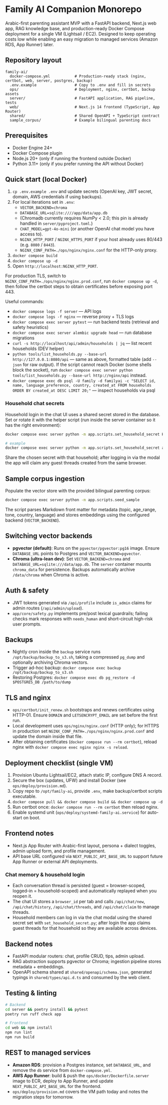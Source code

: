# Family AI Companion Monorepo

Arabic-first parenting assistant MVP with a FastAPI backend, Next.js web app, RAG knowledge base, and production-ready Docker Compose deployment for a single VM (Lightsail / EC2). Designed to keep operating costs low while enabling an easy migration to managed services (Amazon RDS, App Runner) later.

## Repository layout
```
family-ai/
  docker-compose.yml           # Production-ready stack (nginx, certbot, web, server, postgres, backup)
  .env.example                 # Copy to .env and fill in secrets
  ops/                         # Deployment, nginx, certbot, backup assets
  server/                      # FastAPI application, RAG pipeline, tests
  web/                         # Next.js 14 frontend (TypeScript, App Router)
  shared/                      # Shared OpenAPI + TypeScript contract
  sample_corpus/               # Example bilingual parenting docs
```

## Prerequisites
- Docker Engine 24+
- Docker Compose plugin
- Node.js 20+ (only if running the frontend outside Docker)
- Python 3.11+ (only if you prefer running the API without Docker)

## Quick start (local Docker)
1. `cp .env.example .env` and update secrets (OpenAI key, JWT secret, domain, AWS credentials if using backups).
2. For local iterations set in `.env`:
   - `VECTOR_BACKEND=chroma`
   - `DATABASE_URL=sqlite:////app/data/app.db`
   - (Chromadb currently requires NumPy < 2.0; this pin is already handled in `server/pyproject.toml`.)
   - `CHAT_MODEL=gpt-4o-mini` (or another OpenAI chat model you have access to).
   - `NGINX_HTTP_PORT` / `NGINX_HTTPS_PORT` if your host already uses 80/443 (e.g. `8080` / `8443`).
   - `NGINX_CONF_PATH=./ops/nginx/nginx.conf` for the HTTP-only proxy.
3. `docker compose build`
4. `docker compose up -d`
5. Open `http://localhost:NGINX_HTTP_PORT`.

For production TLS, switch to `NGINX_CONF_PATH=./ops/nginx/nginx.prod.conf`, run `docker compose up -d`, then follow the certbot steps to obtain certificates before exposing port 443.

Useful commands:
- `docker compose logs -f server` — API logs
- `docker compose logs -f nginx` — reverse proxy + TLS logs
- `docker compose exec server pytest` — run backend tests (retrieval and safety heuristics)
- `docker compose exec server alembic upgrade head` — run database migrations
- `curl -s http://localhost/api/admin/households | jq` — list recent households (DEV helper)
- `python tools/list_households.py --base-url http://127.0.0.1:8080/api` — same as above, formatted table (add `--json` for raw output). If the script cannot reach Docker (some shells block the socket), run `docker compose exec server python tools/list_households.py --base-url http://nginx/api` instead.
- `docker compose exec db psql -U family -d familyai -c "SELECT id, name, language_preference, country, created_at FROM households ORDER BY created_at DESC LIMIT 20;"` — inspect households via psql

### Household chat secrets

Household login in the chat UI uses a shared secret stored in the database. Set or rotate it with the helper script (run inside the server container so it has the right environment):

```bash
docker compose exec server python -m app.scripts.set_household_secret HOUSEHOLD_ID NEW_SECRET

# example
docker compose exec server python -m app.scripts.set_household_secret aousabdo_family family-2024
```

Share the chosen secret with that household; after logging in via the modal the app will claim any guest threads created from the same browser.


## Sample corpus ingestion
Populate the vector store with the provided bilingual parenting corpus:
```bash
docker compose exec server python -m app.scripts.seed_sample
```
The script parses Markdown front matter for metadata (topic, age_range, tone, country, language) and stores embeddings using the configured backend (`VECTOR_BACKEND`).

## Switching vector backends
- **pgvector (default)**: Runs on the `pgvector/pgvector:pg16` image. Ensure `DATABASE_URL` points to Postgres and `VECTOR_BACKEND=pgvector`.
- **Chroma (ultra-lean dev)**: Set `VECTOR_BACKEND=chroma` and `DATABASE_URL=sqlite:///data/app.db`. The `server` container mounts `chroma_data` for persistence. Backups automatically archive `/data/chroma` when Chroma is active.

## Auth & safety
- JWT tokens generated via `/api/profile` include `is_admin` claims for admin routes (`/api/admin/upload`).
- `app/core/safety.py` implements pre/post lexical guardrails; failing checks mark responses with `needs_human` and short-circuit high-risk user prompts.

## Backups
- Nightly cron inside the `backup` service runs `/opt/backup/backup_to_s3.sh`, taking a compressed `pg_dump` and optionally archiving Chroma vectors.
- Trigger ad-hoc backup: `docker compose exec backup /opt/backup/backup_to_s3.sh`
- Restoring Postgres: `docker compose exec db pg_restore -d $POSTGRES_DB /path/to/dump`

## TLS and nginx
- `ops/certbot/init_renew.sh` bootstraps and renews certificates using HTTP-01. Ensure `DOMAIN` and `LETSENCRYPT_EMAIL` are set before the first run.
- Local development uses `ops/nginx/nginx.conf` (HTTP only); for HTTPS in production set `NGINX_CONF_PATH=./ops/nginx/nginx.prod.conf` and update the domain inside that file.
- After obtaining certificates (`docker compose run --rm certbot`), reload nginx with `docker compose exec nginx nginx -s reload`.

## Deployment checklist (single VM)
1. Provision Ubuntu Lightsail/EC2, attach static IP, configure DNS A record.
2. Secure the box (updates, UFW) and install Docker (see `ops/deploy/provision.md`).
3. Copy repo to `/opt/family-ai`, provide `.env`, make backup/certbot scripts executable.
4. `docker compose pull && docker compose build && docker compose up -d`
5. Run certbot once: `docker compose run --rm certbot` then reload nginx.
6. Enable systemd unit (`ops/deploy/systemd-family-ai.service`) for auto-start on boot.

## Frontend notes
- Next.js App Router with Arabic-first layout, persona + dialect toggles, admin upload form, and profile management.
- API base URL configured via `NEXT_PUBLIC_API_BASE_URL` to support future App Runner or external API deployments.

### Chat memory & household login
- Each conversation thread is persisted (guest = browser-scoped, logged-in = household-scoped) and automatically replayed when you reopen it.
- The chat UI stores a `browser_id` per tab and calls `/api/chat/new`, `/api/chat/history`, `/api/chat/threads`, and `/api/chat/claim` to manage threads.
- Household members can log in via the chat modal using the shared secret set with `set_household_secret.py`; after login the app claims guest threads for that household so they are available across devices.

## Backend notes
- FastAPI modular routers: chat, profile CRUD, tips, admin upload.
- RAG abstraction supports pgvector or Chroma; ingestion pipeline stores metadata + embeddings.
- OpenAPI schema shared at `shared/openapi/schema.json`, generated typings in `shared/types/api.d.ts` and consumed by the web client.

## Testing & linting
```bash
# Backend
cd server && poetry install && pytest
poetry run ruff check app

# Frontend
cd web && npm install
npm run lint
npm run build
```

## REST to managed services
- **Amazon RDS**: provision a Postgres instance, set `DATABASE_URL`, and remove the `db` service from `docker-compose.yml`.
- **AWS App Runner**: build & push the `ops/docker/Dockerfile.server` image to ECR, deploy to App Runner, and update `NEXT_PUBLIC_API_BASE_URL` for the frontend.
- `ops/deploy/provision.md` covers the VM path today and notes the migration steps for tomorrow.

